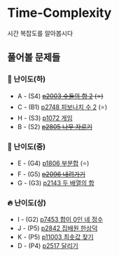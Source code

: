 # Time-Complexity
시간 복잡도를 알아봅시다

## 풀어볼 문제들

### 🍉 난이도(하)
+ A - (S4) ~~[p2003 수들의 합 2](https://www.acmicpc.net/problem/2003) (:star:)~~
+ C - (B1) [p2748 피보나치 수 2](https://www.acmicpc.net/problem/2748) (:star:)
+ H - (S3) [p1072 게임](https://www.acmicpc.net/problem/1072)
+ B - (S2) ~~[p2805 나무 자르기](https://www.acmicpc.net/problem/2805)~~

### 🌲 난이도(중)
+ E - (G4) [p1806 부분합](https://www.acmicpc.net/problem/1806)  (:star:)
+ F - (G5) ~~[p2096 내려가기](https://www.acmicpc.net/problem/2096)~~
+ G - (G3) [p2143 두 배열의 합](https://www.acmicpc.net/problem/2143)

### 🔥 난이도(상)
+ I - (G2) [p7453 합이 0인 네 정수](https://www.acmicpc.net/problem/7453)
+ J - (P5) [p2842 집배원 한상덕](https://www.acmicpc.net/problem/2842)
+ K - (P5) [p11003 최솟값 찾기](https://www.acmicpc.net/problem/11003)
+ D - (P4) [p2517 달리기](https://www.acmicpc.net/problem/2517)
